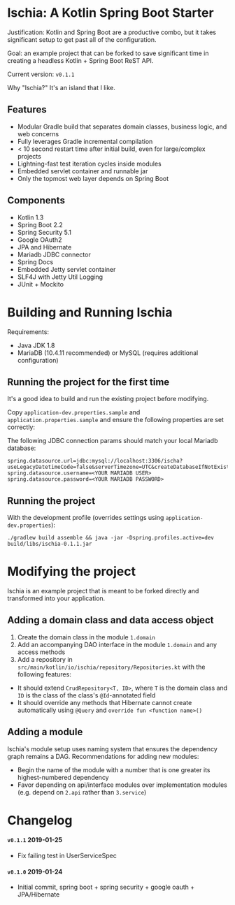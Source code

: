 # Ischia: A Kotlin Spring Boot Starter

Justification: Kotlin and Spring Boot are a productive combo, but it takes significant setup to get past all of the configuration.

Goal: an example project that can be forked to save significant time in creating a headless Kotlin + Spring Boot ReST API.

Current version: `v0.1.1` 

Why "Ischia?" It's an island that I like.

## Features

 - Modular Gradle build that separates domain classes, business logic, and web concerns
 - Fully leverages Gradle incremental compilation
 - < 10 second restart time after initial build, even for large/complex projects
 - Lightning-fast test iteration cycles inside modules
 - Embedded servlet container and runnable jar
 - Only the topmost web layer depends on Spring Boot
 
## Components

 - Kotlin 1.3
 - Spring Boot 2.2
 - Spring Security 5.1
 - Google OAuth2
 - JPA and Hibernate
 - Mariadb JDBC connector
 - Spring Docs
 - Embedded Jetty servlet container
 - SLF4J with Jetty Util Logging
 - JUnit + Mockito

# Building and Running Ischia

Requirements: 
 - Java JDK 1.8
 - MariaDB (10.4.11 recommended) or MySQL (requires additional configuration)

## Running the project for the first time

It's a good idea to build and run the existing project before modifying.

Copy `application-dev.properties.sample` and `application.properties.sample` and ensure the following properties are set correctly:

The following JDBC connection params should match your local Mariadb database:

```
spring.datasource.url=jdbc:mysql://localhost:3306/ischa?useLegacyDatetimeCode=false&serverTimezone=UTC&createDatabaseIfNotExist=true
spring.datasource.username=<YOUR MARIADB USER>
spring.datasource.password=<YOUR MARIADB PASSWORD>
```

## Running the project

With the development profile (overrides settings using `application-dev.properties`):
```
./gradlew build assemble && java -jar -Dspring.profiles.active=dev build/libs/ischia-0.1.1.jar
``` 

# Modifying the project

Ischia is an example project that is meant to be forked directly and transformed into your application.

## Adding a domain class and data access object

1. Create the domain class in the module `1.domain`
2. Add an accompanying DAO interface in the module `1.domain` and any access methods
3. Add a repository in `src/main/kotlin/io/ischia/repository/Repositories.kt` with the following features:
  - It should extend `CrudRepository<T, ID>`, where `T` is the domain class and `ID` is the class of the class's `@Id`-annotated field
  - It should override any methods that Hibernate cannot create automatically using `@Query` and `override fun <function name>()`

## Adding a module

Ischia's module setup uses naming system that ensures the dependency graph remains a DAG. Recommendations for adding new modules:
 
 - Begin the name of the module with a number that is one greater its highest-numbered dependency
 - Favor depending on api/interface modules over implementation modules (e.g. depend on `2.api` rather than `3.service`) 

# Changelog

#### `v0.1.1` 2019-01-25
 - Fix failing test in UserServiceSpec

#### `v0.1.0` 2019-01-24
 - Initial commit, spring boot + spring security + google oauth + JPA/Hibernate